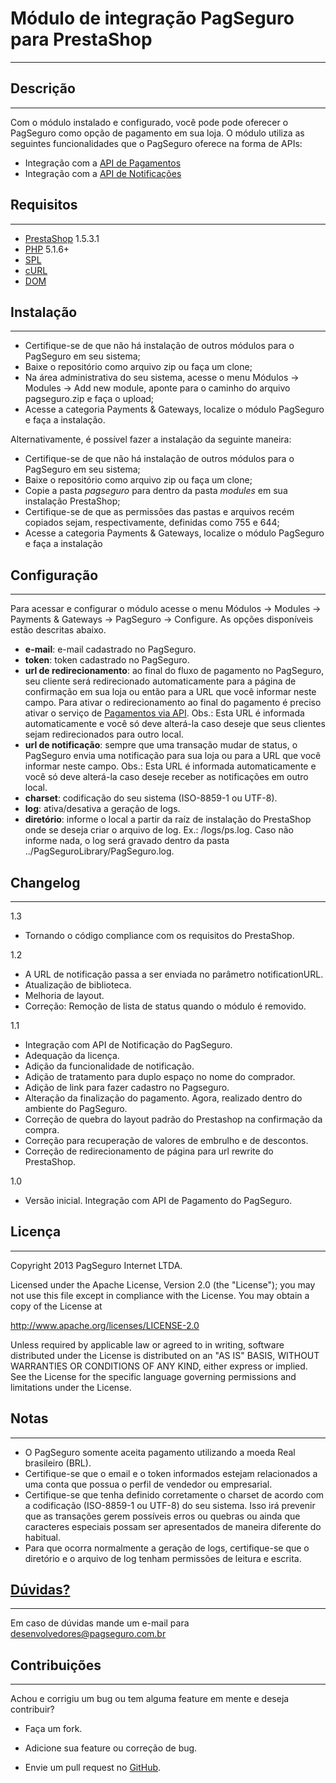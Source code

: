 Módulo de integração PagSeguro para PrestaShop
==============================================
---
Descrição
---------
---
Com o módulo instalado e configurado, você pode pode oferecer o PagSeguro como opção de pagamento em sua loja. O módulo utiliza as seguintes funcionalidades que o PagSeguro oferece na forma de APIs:

 - Integração com a [API de Pagamentos]
 - Integração com a [API de Notificações]


Requisitos
----------
---
 - [PrestaShop] 1.5.3.1
 - [PHP] 5.1.6+
 - [SPL]
 - [cURL]
 - [DOM]


Instalação
----------
---
- Certifique-se de que não há instalação de outros módulos para o PagSeguro em seu sistema;
- Baixe o repositório como arquivo zip ou faça um clone;
- Na área administrativa do seu sistema, acesse o menu Módulos -> Modules -> Add new module, aponte para o caminho do arquivo pagseguro.zip e faça o upload;
- Acesse a categoria Payments & Gateways, localize o módulo PagSeguro e faça a instalação.

Alternativamente, é possível fazer a instalação da seguinte maneira:

- Certifique-se de que não há instalação de outros módulos para o PagSeguro em seu sistema;
- Baixe o repositório como arquivo zip ou faça um clone;
- Copie a pasta *pagseguro* para dentro da pasta *modules* em sua instalação PrestaShop;
- Certifique-se de que as permissões das pastas e arquivos recém copiados sejam, respectivamente, definidas como 755 e 644;
- Acesse a categoria Payments & Gateways, localize o módulo PagSeguro e faça a instalação


Configuração
------------
---
Para acessar e configurar o módulo acesse o menu Módulos -> Modules -> Payments & Gateways -> PagSeguro -> Configure. As opções disponíveis estão descritas abaixo.

- **e-mail**: e-mail cadastrado no PagSeguro.
- **token**: token cadastrado no PagSeguro.
- **url de redirecionamento**: ao final do fluxo de pagamento no PagSeguro, seu cliente será redirecionado automaticamente para a página de confirmação em sua loja ou então para a URL que você informar neste campo. Para ativar o redirecionamento ao final do pagamento é preciso ativar o serviço de [Pagamentos via API]. Obs.: Esta URL é informada automaticamente e você só deve alterá-la caso deseje que seus clientes sejam redirecionados para outro local.
- **url de notificação**: sempre que uma transação mudar de status, o PagSeguro envia uma notificação para sua loja ou para a URL que você informar neste campo. Obs.: Esta URL é informada automaticamente e você só deve alterá-la caso deseje receber as notificações em outro local.
- **charset**: codificação do seu sistema (ISO-8859-1 ou UTF-8).
- **log**: ativa/desativa a geração de logs.
- **diretório**: informe o local a partir da raíz de instalação do PrestaShop onde se deseja criar o arquivo de log. Ex.: /logs/ps.log. Caso não informe nada, o log será gravado dentro da pasta ../PagSeguroLibrary/PagSeguro.log.


Changelog
---------
---
1.3

 - Tornando o código compliance com os requisitos do PrestaShop.

1.2

 - A URL de notificação passa a ser enviada no parâmetro notificationURL.
 - Atualização de biblioteca.
 - Melhoria de layout.
 - Correção: Remoção de lista de status quando o módulo é removido.

1.1

- Integração com API de Notificação do PagSeguro.
- Adequação da licença.
- Adição da funcionalidade de notificação.
- Adição de tratamento para duplo espaço no nome do comprador.
- Adição de link para fazer cadastro no Pagseguro.
- Alteração da finalização do pagamento. Agora, realizado dentro do ambiente do PagSeguro.
- Correção de quebra do layout padrão do Prestashop na confirmação da compra.
- Correção para recuperação de valores de embrulho e de descontos.
- Correção de redirecionamento de página para url rewrite do PrestaShop.

1.0

- Versão inicial. Integração com API de Pagamento do PagSeguro.


Licença
-------
---
Copyright 2013 PagSeguro Internet LTDA.

Licensed under the Apache License, Version 2.0 (the "License"); you may not use this file except in compliance with the License. You may obtain a copy of the License at

http://www.apache.org/licenses/LICENSE-2.0

Unless required by applicable law or agreed to in writing, software distributed under the License is distributed on an "AS IS" BASIS, WITHOUT WARRANTIES OR CONDITIONS OF ANY KIND, either express or implied. See the License for the specific language governing permissions and limitations under the License.


Notas
-----
---
- O PagSeguro somente aceita pagamento utilizando a moeda Real brasileiro (BRL).
- Certifique-se que o email e o token informados estejam relacionados a uma conta que possua o perfil de vendedor ou empresarial.
- Certifique-se que tenha definido corretamente o charset de acordo com a codificação (ISO-8859-1 ou UTF-8) do seu sistema. Isso irá prevenir que as transações gerem possíveis erros ou quebras ou ainda que caracteres especiais possam ser apresentados de maneira diferente do habitual.
- Para que ocorra normalmente a geração de logs, certifique-se que o diretório e o arquivo de log tenham permissões de leitura e escrita.


[Dúvidas?]
----------
---
Em caso de dúvidas mande um e-mail para desenvolvedores@pagseguro.com.br


Contribuições
-------------
---
Achou e corrigiu um bug ou tem alguma feature em mente e deseja contribuir?

* Faça um fork.
* Adicione sua feature ou correção de bug.
* Envie um pull request no [GitHub].


  [API de Pagamentos]: https://pagseguro.uol.com.br/v2/guia-de-integracao/api-de-pagamentos.html
  [API de Notificações]: https://pagseguro.uol.com.br/v2/guia-de-integracao/api-de-notificacoes.html
  [Dúvidas?]: https://pagseguro.uol.com.br/desenvolvedor/comunidade.jhtml
  [Pagamentos via API]: https://pagseguro.uol.com.br/integracao/pagamentos-via-api.jhtml
  [Notificação de Transações]: https://pagseguro.uol.com.br/integracao/notificacao-de-transacoes.jhtml
  [PrestaShop]: http://www.prestashop.com/
  [PHP]: http://www.php.net/
  [SPL]: http://php.net/manual/en/book.spl.php
  [cURL]: http://php.net/manual/en/book.curl.php
  [DOM]: http://php.net/manual/en/book.dom.php
  [GitHub]: https://github.com/pagseguro/prestashop
